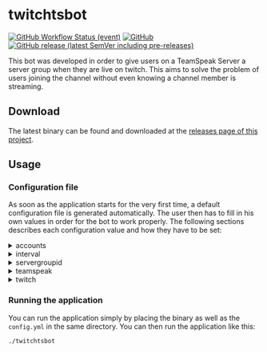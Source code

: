 # twitchtsbot

[![GitHub Workflow Status (event)](https://img.shields.io/github/workflow/status/mmichaelb/twitchtsbot/CI)](https://github.com/mmichaelb/twitchtsbot/actions?query=CI)
[![GitHub](https://img.shields.io/github/license/mmichaelb/twitchtsbot)](https://github.com/mmichaelb/twitchtsbot/blob/main/LICENSE)
[![GitHub release (latest SemVer including pre-releases)](https://img.shields.io/github/v/release/mmichaelb/twitchtsbot?include_prereleases&sort=semver)](https://github.com/mmichaelb/twitchtsbot/releases)

This bot was developed in order to give users on a TeamSpeak Server a server group when they are live on twitch. This
aims to solve the problem of users joining the channel without even knowing a channel member is streaming.

## Download

The latest binary can be found and downloaded at the [releases page of this project](https://github.com/mmichaelb/twitchtsbot/releases).

## Usage

### Configuration file

As soon as the application starts for the very first time, a default configuration file is generated automatically. The
user then has to fill in his own values in order for the bot to work properly. The following sections describes each 
configuration value and how they have to be set:

<details>
  <summary>accounts</summary>

Sets the account pairs to check for. Format has to match the following syntax: `<TeamSpeak-UID/TeamSpeak-Database-ID>/<Twitch-Login-Name>`

#### Example
```yaml
accounts:
- '++auniqueteamspeakid#/testuserontwitch'
- '42/anothertestuserontwitch'
```
</details>

<details>
  <summary>interval</summary>

Sets the Twitch API retrieve interval. Has to be a duration such as `1s` or `10m`.

#### Example
```yaml
interval: '1s'
```
</details>

<details>
  <summary>servergroupid</summary>

Sets the Server Group ID which should be set as soon as a user is streaming. Can be retrieved by hovering above the 
Server Group in the Server Group dialogue of the TeamSpeak client.

#### Example
```yaml
servergroupid: 42
```
</details>

<details>
  <summary>teamspeak</summary>

Sets the required information to connect to the TeamSpeak Query. This includes the HTTP API key, the server id to use
(per standard equal to 1) and the url to connect to.

#### Example
```yaml
teamspeak:
  apikey: 'dmVyeXNlY3VyZXRva2Vu'
  serverid: 1
  url: 'http://localhost:10080'
```
</details>

<details>
  <summary>twitch</summary>

Sets the required information to communicate with the Twitch Helix API. An App Access Token as well as a client id is 
required! Both of them can be retrieved here: https://dev.twitch.tv/docs/authentication

#### Example
```yaml
twitch:
  appaccesstoken: 'eWV0YW5vdGhlcnR3aXRjaGhlbGl4dG9rZW4K'
  clientid: 'dGhpc2NsaWVudGlkaXN2ZXJ5c2VjdXJl'
```
</details>

### Running the application

You can run the application simply by placing the binary as well as the `config.yml` in the same directory. You can then 
run the application like this:

```bash
./twitchtsbot
```
